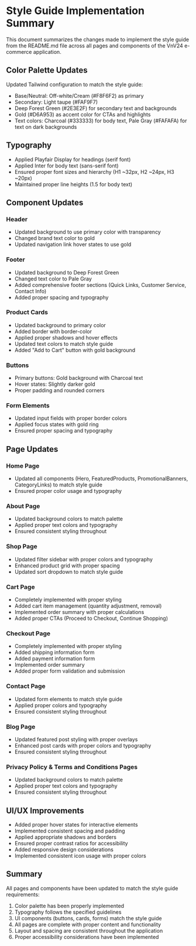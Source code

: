 # Style Guide Implementation Summary

This document summarizes the changes made to implement the style guide from the README.md file across all pages and components of the VnV24 e-commerce application.

## Color Palette Updates

Updated Tailwind configuration to match the style guide:
- Base/Neutral: Off-white/Cream (#F8F6F2) as primary
- Secondary: Light taupe (#FAF9F7)
- Deep Forest Green (#2E3E2F) for secondary text and backgrounds
- Gold (#D6A953) as accent color for CTAs and highlights
- Text colors: Charcoal (#333333) for body text, Pale Gray (#FAFAFA) for text on dark backgrounds

## Typography

- Applied Playfair Display for headings (serif font)
- Applied Inter for body text (sans-serif font)
- Ensured proper font sizes and hierarchy (H1 ~32px, H2 ~24px, H3 ~20px)
- Maintained proper line heights (1.5 for body text)

## Component Updates

### Header
- Updated background to use primary color with transparency
- Changed brand text color to gold
- Updated navigation link hover states to use gold

### Footer
- Updated background to Deep Forest Green
- Changed text color to Pale Gray
- Added comprehensive footer sections (Quick Links, Customer Service, Contact Info)
- Added proper spacing and typography

### Product Cards
- Updated background to primary color
- Added border with border-color
- Applied proper shadows and hover effects
- Updated text colors to match style guide
- Added "Add to Cart" button with gold background

### Buttons
- Primary buttons: Gold background with Charcoal text
- Hover states: Slightly darker gold
- Proper padding and rounded corners

### Form Elements
- Updated input fields with proper border colors
- Applied focus states with gold ring
- Ensured proper spacing and typography

## Page Updates

### Home Page
- Updated all components (Hero, FeaturedProducts, PromotionalBanners, CategoryLinks) to match style guide
- Ensured proper color usage and typography

### About Page
- Updated background colors to match palette
- Applied proper text colors and typography
- Ensured consistent styling throughout

### Shop Page
- Updated filter sidebar with proper colors and typography
- Enhanced product grid with proper spacing
- Updated sort dropdown to match style guide

### Cart Page
- Completely implemented with proper styling
- Added cart item management (quantity adjustment, removal)
- Implemented order summary with proper calculations
- Added proper CTAs (Proceed to Checkout, Continue Shopping)

### Checkout Page
- Completely implemented with proper styling
- Added shipping information form
- Added payment information form
- Implemented order summary
- Added proper form validation and submission

### Contact Page
- Updated form elements to match style guide
- Applied proper colors and typography
- Ensured consistent styling throughout

### Blog Page
- Updated featured post styling with proper overlays
- Enhanced post cards with proper colors and typography
- Ensured consistent styling throughout

### Privacy Policy & Terms and Conditions Pages
- Updated background colors to match palette
- Applied proper text colors and typography
- Ensured consistent styling throughout

## UI/UX Improvements

- Added proper hover states for interactive elements
- Implemented consistent spacing and padding
- Applied appropriate shadows and borders
- Ensured proper contrast ratios for accessibility
- Added responsive design considerations
- Implemented consistent icon usage with proper colors

## Summary

All pages and components have been updated to match the style guide requirements:
1. Color palette has been properly implemented
2. Typography follows the specified guidelines
3. UI components (buttons, cards, forms) match the style guide
4. All pages are complete with proper content and functionality
5. Layout and spacing are consistent throughout the application
6. Proper accessibility considerations have been implemented